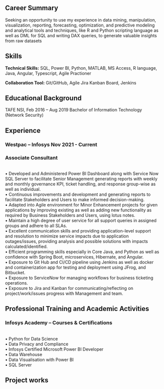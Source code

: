 ## Career Summary
Seeking an opportunity to use my experience in data mining, manipulation, visualization, reporting, forecasting, optimization, and predictive modeling and analytical tools and techniques, like R and Python scripting language as well as DML for SQL and writing DAX queries, to generate valuable insights from raw datasets

## Skills
**Technical Skills:** SQL, Power BI, Python, MATLAB, MS Access, R language, Java, Angular, Typescript, Agile Practioner

**Collaboration Tool:** Git/GitHub, Agile Jira Kanban Board, Jenkins

## Educational Background
TAFE NSI, Feb 2016 – Aug 2019
Bachelor of Information Technology (Network Security) 

## Experience
### Westpac – Infosys 						 		Nov 2021 - Current
### Associate Consultant
 <br>• Developed and Administered Power BI Dashboard along with Service Now SQL Server to facilitate Senior Management generating reports with weekly and monthly governance KPI, ticket handling, and response group-wise as well as individual.<br>
    • Continuous improvements and development and generating reports to facilitate Stakeholders and Users to make informed decision-making.<br>
    • Adapted into Agile environment for Minor Enhancement projects for given applications by improving existing as well as adding new functionality as required by Business Stakeholders and Users, using lotus notes.<br>
    • Maintain a high degree of user service for all support queries in assigned groups and adhere to all SLAs.<br>
    • Excellent communication skills and providing application-level support and resolution to minimize service impacts due to application outages/issues, providing analysis and possible solutions with impacts calculated/identified.<br>
    • Efficient programming skills especially in Core Java, and Python as well as confidence with Spring Boot, microservices, Hibernate, and Angular.<br>
    • Exposure to Git Hub and CI/CD pipeline using Jenkins as well as docker and containerization app for testing and deployment using JFrog, and Bitbucket.<br>
    • Exposure to ServiceNow for managing workflows for business ticketing operations.<br>
    • Exposure to Jira and Kanban for communicating/reflecting on project/work/issues progress with Management and team.<br>

## Professional Training and Academic Activities
### Infosys Academy – Courses & Certifications 
<br>• Python for Data Science<br>
    • Data Privacy and Compliance<br>
    • Infosys Certified Microsoft Power BI Developer<br>
    • Data Warehouse<br>
    • Data Visualisation with Power BI<br>
    • SQL Server<br>

## Project works 
